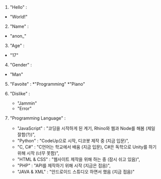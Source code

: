 1. "Hello" : 
  * "World!"

2. "Name" : 
  * "anon_"

3. "Age" : 
  * "17"

4. "Gender" : 
  * "Man"

5. "Favoite" : 
    *"Programming"
    *"Piano"

6. "Dislike" : 
    * "Jammin"
    * "Error"

7. "Programming Language" :
    * "JavaScript" : "코딩을 시작하게 된 계기, Rhino와 웹과 Node를 해봄 (제일 잘함(?))",
    * "Python" : "CodeUp으로 시작, 디코봇 제작 중 (지금 입문)",
    * "C, C#" : "C언어는 학교에서 배움 (지금 입문), C#은 독학으로 Unity를 하기 위해 시작 (너무 못함)",
    * "HTML & CSS" : "웹사이트 제작을 위해 하는 중 (잠시 쉬고 있음)",
    * "PHP" : "API를 제작하기 위해 시작 (지금은 접음)",
    * "JAVA & XML" : "안드로이드 스튜디오 하면서 했음 (지금 접음)"
